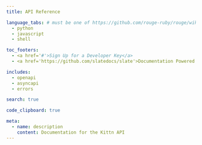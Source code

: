 ```yaml
---
title: API Reference

language_tabs: # must be one of https://github.com/rouge-ruby/rouge/wiki/List-of-supported-languages-and-lexers
  - python
  - javascript
  - shell

toc_footers:
  - <a href='#'>Sign Up for a Developer Key</a>
  - <a href='https://github.com/slatedocs/slate'>Documentation Powered by Slate</a>

includes:
  - openapi
  - asyncapi
  - errors

search: true

code_clipboard: true

meta:
  - name: description
    content: Documentation for the Kittn API
---
```


